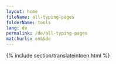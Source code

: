 ```yaml
---
layout: home
fileName: all-typing-pages
folderName: tools
lang: de
permalink: /de/all-typing-pages
matchurls: en&&de
---
```

{% include section/translateintoen.html %}
